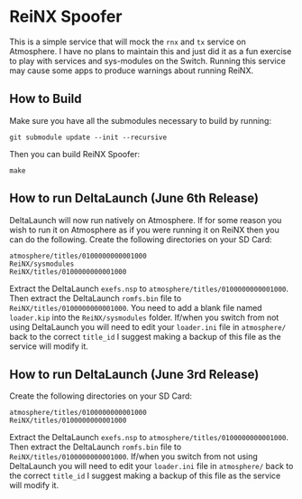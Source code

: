 # ReiNX Spoofer

This is a simple service that will mock the `rnx` and `tx` service on Atmosphere. I have no plans to maintain this and just did it as a fun exercise to play with services and sys-modules on the Switch. Running this service may cause some apps to produce warnings about running ReiNX.

## How to Build

Make sure you have all the submodules necessary to build by running:

```
git submodule update --init --recursive
```

Then you can build ReiNX Spoofer:

```
make
```

## How to run DeltaLaunch (June 6th Release)

DeltaLaunch will now run natively on Atmosphere. If for some reason you wish to run it on Atmosphere as if you were running it on ReiNX then you can do the following. Create the following directories on your SD Card:

```
atmosphere/titles/0100000000001000
ReiNX/sysmodules
ReiNX/titles/0100000000001000
```

Extract the DeltaLaunch `exefs.nsp` to `atmosphere/titles/0100000000001000`. Then extract the DeltaLaunch `romfs.bin` file to `ReiNX/titles/0100000000001000`. You need to add a blank file named `loader.kip` into the `ReiNX/sysmodules` folder. If/when you switch from not using DeltaLaunch you will need to edit your `loader.ini` file in `atmosphere/` back to the correct `title_id` I suggest making a backup of this file as the service will modify it.

## How to run DeltaLaunch (June 3rd Release)

Create the following directories on your SD Card:

```
atmosphere/titles/0100000000001000
ReiNX/titles/0100000000001000
```

Extract the DeltaLaunch `exefs.nsp` to `atmosphere/titles/0100000000001000`. Then extract the DeltaLaunch `romfs.bin` file to `ReiNX/titles/0100000000001000`. If/when you switch from not using DeltaLaunch you will need to edit your `loader.ini` file in `atmosphere/` back to the correct `title_id` I suggest making a backup of this file as the service will modify it.
